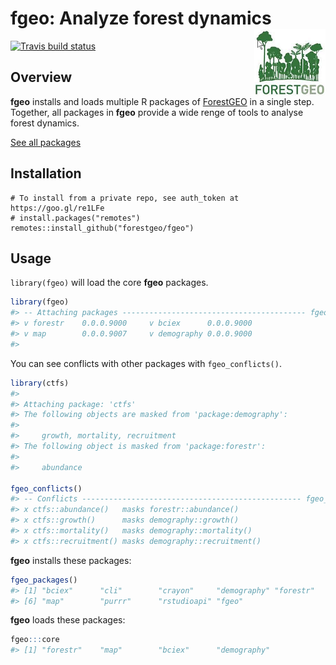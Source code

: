 
<!-- README.md is generated from README.Rmd. Please edit that file -->
fgeo: Analyze forest dynamics <img src="inst/figures/logo.png" align="right" />
===============================================================================

[![Travis build status](https://travis-ci.org/forestgeo/fgeo.svg?branch=master)](https://travis-ci.org/forestgeo/fgeo)

Overview
--------

**fgeo** installs and loads multiple R packages of [ForestGEO](http://www.forestgeo.si.edu/) in a single step. Together, all packages in **fgeo** provide a wide renge of tools to analyse forest dynamics.

[See all packages](https://forestgeo.github.io/fgeo/reference/index.html)

Installation
------------

    # To install from a private repo, see auth_token at https://goo.gl/re1LFe
    # install.packages("remotes")
    remotes::install_github("forestgeo/fgeo")

Usage
-----

`library(fgeo)` will load the core **fgeo** packages.

``` r
library(fgeo)
#> -- Attaching packages ----------------------------------------- fgeo 0.0.0.9000 --
#> v forestr    0.0.0.9000     v bciex      0.0.0.9000
#> v map        0.0.0.9007     v demography 0.0.0.9000
#> 
```

You can see conflicts with other packages with `fgeo_conflicts()`.

``` r
library(ctfs)
#> 
#> Attaching package: 'ctfs'
#> The following objects are masked from 'package:demography':
#> 
#>     growth, mortality, recruitment
#> The following object is masked from 'package:forestr':
#> 
#>     abundance

fgeo_conflicts()
#> -- Conflicts ------------------------------------------------- fgeo_conflicts() --
#> x ctfs::abundance()   masks forestr::abundance()
#> x ctfs::growth()      masks demography::growth()
#> x ctfs::mortality()   masks demography::mortality()
#> x ctfs::recruitment() masks demography::recruitment()
```

**fgeo** installs these packages:

``` r
fgeo_packages()
#> [1] "bciex"      "cli"        "crayon"     "demography" "forestr"   
#> [6] "map"        "purrr"      "rstudioapi" "fgeo"
```

**fgeo** loads these packages:

``` r
fgeo:::core
#> [1] "forestr"    "map"        "bciex"      "demography"
```
